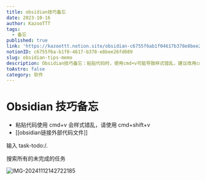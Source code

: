 ```yaml
---
title: obsidian技巧备忘
date: 2023-10-16
author: KazooTTT
tags:
  - 备忘
published: true
link: 'https://kazoottt.notion.site/obsidian-c6755f6ab1f04617b378e8bee26fd089'
notionID: c6755f6a-b1f0-4617-b378-e8bee26fd089
slug: obsidian-tips-memo
description: Obsidian技巧备忘：粘贴代码时，使用cmd+v可能导致样式错乱，建议改用cmd+shift+v。同时，可以利用Obsidian链接外部代码文件。
toAstro: false
category: 软件
---
```


# Obsidian 技巧备忘

- 粘贴代码使用 cmd+v 会样式错乱，请使用 cmd+shift+v
- [[obsidian链接外部代码文件]]

输入 task-todo:/.

搜索所有的未完成的任务

![IMG-20241112142722185](https://pictures.kazoottt.top/2024/11/20241125-02d83f6aed54ab4f9a48d839a8caa803.png)
